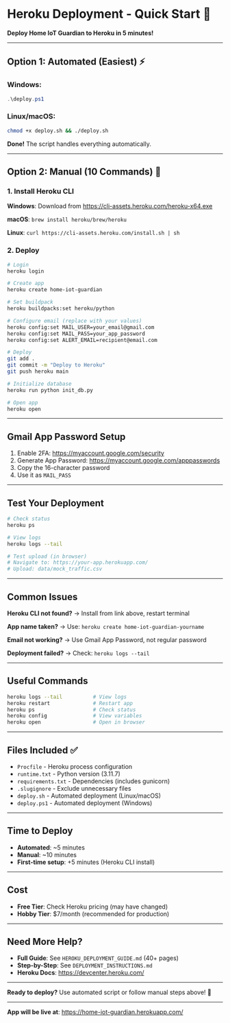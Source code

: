 # Heroku Deployment - Quick Start 🚀

**Deploy Home IoT Guardian to Heroku in 5 minutes!**

---

## Option 1: Automated (Easiest) ⚡

### Windows:
```powershell
.\deploy.ps1
```

### Linux/macOS:
```bash
chmod +x deploy.sh && ./deploy.sh
```

**Done!** The script handles everything automatically.

---

## Option 2: Manual (10 Commands) 📝

### 1. Install Heroku CLI

**Windows**: Download from https://cli-assets.heroku.com/heroku-x64.exe

**macOS**: `brew install heroku/brew/heroku`

**Linux**: `curl https://cli-assets.heroku.com/install.sh | sh`

### 2. Deploy

```bash
# Login
heroku login

# Create app
heroku create home-iot-guardian

# Set buildpack
heroku buildpacks:set heroku/python

# Configure email (replace with your values)
heroku config:set MAIL_USER=your_email@gmail.com
heroku config:set MAIL_PASS=your_app_password
heroku config:set ALERT_EMAIL=recipient@email.com

# Deploy
git add .
git commit -m "Deploy to Heroku"
git push heroku main

# Initialize database
heroku run python init_db.py

# Open app
heroku open
```

---

## Gmail App Password Setup

1. Enable 2FA: https://myaccount.google.com/security
2. Generate App Password: https://myaccount.google.com/apppasswords
3. Copy the 16-character password
4. Use it as `MAIL_PASS`

---

## Test Your Deployment

```bash
# Check status
heroku ps

# View logs
heroku logs --tail

# Test upload (in browser)
# Navigate to: https://your-app.herokuapp.com/
# Upload: data/mock_traffic.csv
```

---

## Common Issues

**Heroku CLI not found?**
→ Install from link above, restart terminal

**App name taken?**
→ Use: `heroku create home-iot-guardian-yourname`

**Email not working?**
→ Use Gmail App Password, not regular password

**Deployment failed?**
→ Check: `heroku logs --tail`

---

## Useful Commands

```bash
heroku logs --tail          # View logs
heroku restart              # Restart app
heroku ps                   # Check status
heroku config               # View variables
heroku open                 # Open in browser
```

---

## Files Included ✅

- `Procfile` - Heroku process configuration
- `runtime.txt` - Python version (3.11.7)
- `requirements.txt` - Dependencies (includes gunicorn)
- `.slugignore` - Exclude unnecessary files
- `deploy.sh` - Automated deployment (Linux/macOS)
- `deploy.ps1` - Automated deployment (Windows)

---

## Time to Deploy

- **Automated**: ~5 minutes
- **Manual**: ~10 minutes
- **First-time setup**: +5 minutes (Heroku CLI install)

---

## Cost

- **Free Tier**: Check Heroku pricing (may have changed)
- **Hobby Tier**: $7/month (recommended for production)

---

## Need More Help?

- **Full Guide**: See `HEROKU_DEPLOYMENT_GUIDE.md` (40+ pages)
- **Step-by-Step**: See `DEPLOYMENT_INSTRUCTIONS.md`
- **Heroku Docs**: https://devcenter.heroku.com/

---

**Ready to deploy?** Use automated script or follow manual steps above! 🎉

---

**App will be live at**: https://home-iot-guardian.herokuapp.com/

